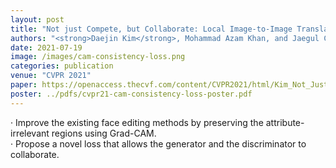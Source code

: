 ```yaml
---
layout: post
title: "Not just Compete, but Collaborate: Local Image-to-Image Translation via Cooperative Mask Prediction"
authors: "<strong>Daejin Kim</strong>, Mohammad Azam Khan, and Jaegul Choo"
date: 2021-07-19
image: /images/cam-consistency-loss.png
categories: publication
venue: "CVPR 2021"
paper: https://openaccess.thecvf.com/content/CVPR2021/html/Kim_Not_Just_Compete_but_Collaborate_Local_Image-to-Image_Translation_via_Cooperative_CVPR_2021_paper.html
poster: ../pdfs/cvpr21-cam-consistency-loss-poster.pdf
---
```

· Improve the existing face editing methods by preserving the attribute-irrelevant regions using Grad-CAM.<br>
· Propose a novel loss that allows the generator and the discriminator to collaborate.